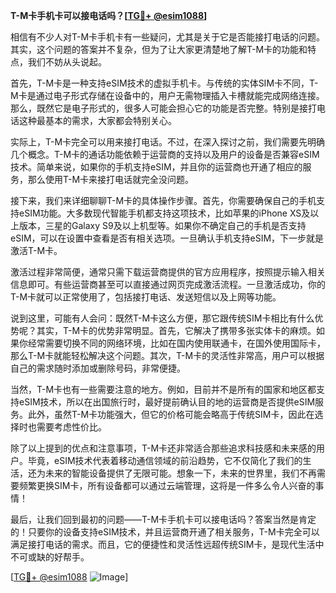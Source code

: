 **T-M卡手机卡可以接电话吗？[[TG💪+ @esim1088](https://t.me/s/esim1088)]**

相信有不少人对T-M卡手机卡有一些疑问，尤其是关于它是否能接打电话的问题。其实，这个问题的答案并不复杂，但为了让大家更清楚地了解T-M卡的功能和特点，我们不妨从头说起。

首先，T-M卡是一种支持eSIM技术的虚拟手机卡。与传统的实体SIM卡不同，T-M卡是通过电子形式存储在设备中的，用户无需物理插入卡槽就能完成网络连接。那么，既然它是电子形式的，很多人可能会担心它的功能是否完整。特别是接打电话这种最基本的需求，大家都会特别关心。

实际上，T-M卡完全可以用来接打电话。不过，在深入探讨之前，我们需要先明确几个概念。T-M卡的通话功能依赖于运营商的支持以及用户的设备是否兼容eSIM技术。简单来说，如果你的手机支持eSIM，并且你的运营商也开通了相应的服务，那么使用T-M卡来接打电话就完全没问题。

接下来，我们来详细聊聊T-M卡的具体操作步骤。首先，你需要确保自己的手机支持eSIM功能。大多数现代智能手机都支持这项技术，比如苹果的iPhone XS及以上版本，三星的Galaxy S9及以上机型等。如果你不确定自己的手机是否支持eSIM，可以在设置中查看是否有相关选项。一旦确认手机支持eSIM，下一步就是激活T-M卡。

激活过程非常简便，通常只需下载运营商提供的官方应用程序，按照提示输入相关信息即可。有些运营商甚至可以直接通过网页完成激活流程。一旦激活成功，你的T-M卡就可以正常使用了，包括接打电话、发送短信以及上网等功能。

说到这里，可能有人会问：既然T-M卡这么方便，那它跟传统SIM卡相比有什么优势呢？其实，T-M卡的优势非常明显。首先，它解决了携带多张实体卡的麻烦。如果你经常需要切换不同的网络环境，比如在国内使用联通卡，在国外使用国际卡，那么T-M卡就能轻松解决这个问题。其次，T-M卡的灵活性非常高，用户可以根据自己的需求随时添加或删除号码，非常便捷。

当然，T-M卡也有一些需要注意的地方。例如，目前并不是所有的国家和地区都支持eSIM技术，所以在出国旅行时，最好提前确认目的地的运营商是否提供eSIM服务。此外，虽然T-M卡功能强大，但它的价格可能会略高于传统SIM卡，因此在选择时也需要考虑性价比。

除了以上提到的优点和注意事项，T-M卡还非常适合那些追求科技感和未来感的用户。毕竟，eSIM技术代表着移动通信领域的前沿趋势，它不仅简化了我们的生活，还为未来的智能设备提供了无限可能。想象一下，未来的世界里，我们不再需要频繁更换SIM卡，所有设备都可以通过云端管理，这将是一件多么令人兴奋的事情！

最后，让我们回到最初的问题——T-M卡手机卡可以接电话吗？答案当然是肯定的！只要你的设备支持eSIM技术，并且运营商开通了相关服务，T-M卡完全可以满足接打电话的需求。而且，它的便捷性和灵活性远超传统SIM卡，是现代生活中不可或缺的好帮手。

[[TG💪+ @esim1088](https://t.me/s/esim1088) ![Image](https://i.postimg.cc/4NQfJmqS/Snipaste-2025-05-13-00-14-12.png)]